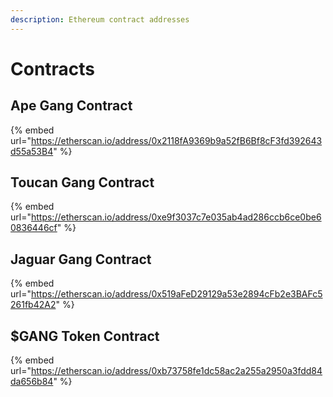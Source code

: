 ```yaml
---
description: Ethereum contract addresses
---
```


# Contracts

## Ape Gang Contract

{% embed url="https://etherscan.io/address/0x2118fA9369b9a52fB6Bf8cF3fd392643d55a53B4" %}

## Toucan Gang Contract

{% embed url="https://etherscan.io/address/0xe9f3037c7e035ab4ad286ccb6ce0be60836446cf" %}

## Jaguar Gang Contract

{% embed url="https://etherscan.io/address/0x519aFeD29129a53e2894cFb2e3BAFc5261fb42A2" %}

## $GANG Token Contract

{% embed url="https://etherscan.io/address/0xb73758fe1dc58ac2a255a2950a3fdd84da656b84" %}
